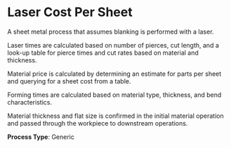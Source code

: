 # Laser Cost Per Sheet
A sheet metal process that assumes blanking is performed with a laser.

Laser times are calculated based on number of pierces, cut length, and a look-up table for pierce times and cut rates based on material and thickness.

Material price is calculated by determining an estimate for parts per sheet and querying for a sheet cost from a table.

Forming times are calculated based on material type, thickness, and bend characteristics.

Material thickness and flat size is confirmed in the initial material operation and passed through the workpiece to downstream operations.

**Process Type**: Generic
